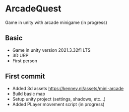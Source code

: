 # ArcadeQuest
 Game in unity with arcade minigame (in progress)
## Basic
- Game in unity version 2021.3.32f1 LTS
- 3D URP
- First person


## First commit
- Added 3d assets https://kenney.nl/assets/mini-arcade
- Build basic map
- Setup unity project (settings, shadows, etc...)
- Added PLayer movement script (in progress)

